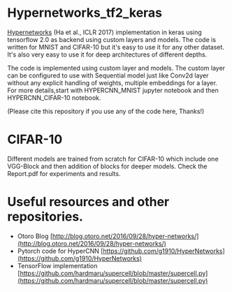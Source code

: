 # Hypernetworks_tf2_keras
[Hypernetworks](https://arxiv.org/abs/1609.09106) (Ha et al., ICLR 2017) implementation in keras using tensorflow 2.0 as backend using custom layers and models.
The code is written for MNIST and CIFAR-10 but it's easy to use it for any other dataset. It's also very easy to use it for deep architectures of different depths.

The code is implemented using custom layer and models. The custom layer can be configured to use with Sequential model just like Conv2d layer without any explicit handling of weights, multiple embeddings for a layer. For more details,start with HYPERCNN_MNIST jupyter notebook and then HYPERCNN_CIFAR-10 notebook.

(Please cite this repository if you use any of the code here, Thanks!)

# CIFAR-10 
Different models are trained from scratch for CIFAR-10 which include one VGG-Block and then addition of blocks for deeper models. Check the Report.pdf for experiments and results.


# Useful resources and other repositories.

* Otoro Blog [http://blog.otoro.net/2016/09/28/hyper-networks/](http://blog.otoro.net/2016/09/28/hyper-networks/)
* Pytorch code for HyperCNN [https://github.com/g1910/HyperNetworks](https://github.com/g1910/HyperNetworks)
* TensorFlow implementation [https://github.com/hardmaru/supercell/blob/master/supercell.py](https://github.com/hardmaru/supercell/blob/master/supercell.py)

